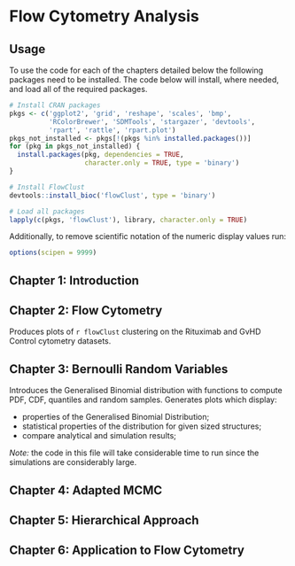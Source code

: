 # Flow Cytometry Analysis

## Usage
To use the code for each of the chapters detailed below the following packages
need to be installed. The code below will install, where needed, and load all 
of the required packages.

```r
# Install CRAN packages
pkgs <- c('ggplot2', 'grid', 'reshape', 'scales', 'bmp',
          'RColorBrewer', 'SDMTools', 'stargazer', 'devtools',
          'rpart', 'rattle', 'rpart.plot')
pkgs_not_installed <- pkgs[!(pkgs %in% installed.packages())]
for (pkg in pkgs_not_installed) {
  install.packages(pkg, dependencies = TRUE, 
                   character.only = TRUE, type = 'binary')
}

# Install FlowClust
devtools::install_bioc('flowClust', type = 'binary')

# Load all packages
lapply(c(pkgs, 'flowClust'), library, character.only = TRUE)
```

Additionally, to remove scientific notation of the numeric display values run:
```r
options(scipen = 9999)
```

## Chapter 1: Introduction

## Chapter 2: Flow Cytometry
Produces plots of `r flowClust` clustering on the Rituximab and GvHD Control 
cytometry datasets.

## Chapter 3: Bernoulli Random Variables
Introduces the Generalised Binomial distribution with functions to compute PDF,
CDF, quantiles and random samples. Generates plots which display:
- properties of the Generalised Binomial Distribution;
- statistical properties of the distribution for given sized structures;
- compare analytical and simulation results;

*Note:* the code in this file will take considerable time to run since the
simulations are considerably large.

## Chapter 4: Adapted MCMC

## Chapter 5: Hierarchical Approach

## Chapter 6: Application to Flow Cytometry
